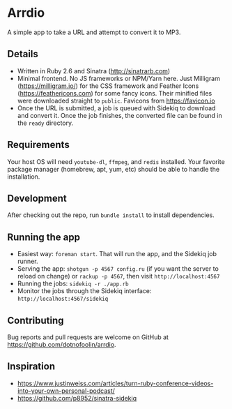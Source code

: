 # Arrdio

A simple app to take a URL and attempt to convert it to MP3.

## Details

* Written in Ruby 2.6 and Sinatra (http://sinatrarb.com)
* Minimal frontend. No JS frameworks or NPM/Yarn here. Just Milligram (https://milligram.io/) for the CSS framework and Feather Icons (https://feathericons.com) for some fancy icons. Their minified files were downloaded straight to `public`. Favicons from https://favicon.io
* Once the URL is submitted, a job is queued with Sidekiq to download and convert it. Once the job finishes, the converted file can be found in the `ready` directory.

## Requirements

Your host OS will need `youtube-dl`, `ffmpeg`, and `redis` installed. Your favorite package manager (homebrew, apt, yum, etc) should be able to handle the installation.

## Development

After checking out the repo, run `bundle install` to install dependencies.

## Running the app

* Easiest way: `foreman start`. That will run the app, and the Sidekiq job runner.
* Serving the app: `shotgun -p 4567 config.ru` (if you want the server to reload on change) or `rackup -p 4567`, then visit `http://localhost:4567`
* Running the jobs: `sidekiq -r ./app.rb`
* Monitor the jobs through the Sidekiq interface: `http://localhost:4567/sidekiq`

## Contributing

Bug reports and pull requests are welcome on GitHub at https://github.com/dotnofoolin/arrdio.

## Inspiration

* https://www.justinweiss.com/articles/turn-ruby-conference-videos-into-your-own-personal-podcast/
* https://github.com/p8952/sinatra-sidekiq
